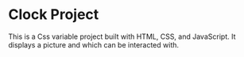 # Clock Project

This is a Css variable project built with HTML, CSS, and JavaScript. It displays a picture and which can be interacted with.
